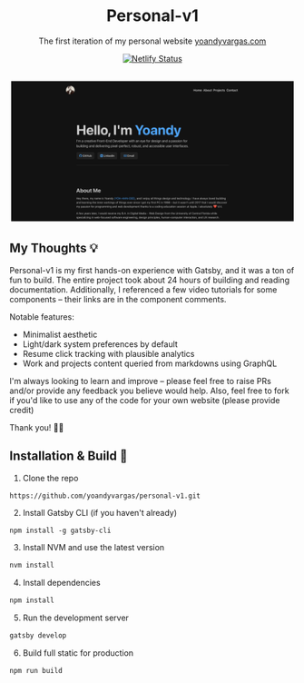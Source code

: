 <div align="center">
  <h1>Personal-v1</h1>
  <p>The first iteration of my personal website <a href="https://yoandyvargas.com" target="_blank">yoandyvargas.com</a></p>
</div>
<div align="center">
  <a href="https://app.netlify.com/sites/lexicon-eng/deploys" target="_blank">
    <img src="https://api.netlify.com/api/v1/badges/c529fab8-a4e2-4b0a-adcb-6a91617bb7f0/deploy-status" alt="Netlify Status"/>
  </a>
</div>
<br/>
  
![demo](https://github.com/yoandyvargas/personal-v1/blob/main/src/images/demo.png)

## My Thoughts 💡

Personal-v1 is my first hands-on experience with Gatsby, and it was a ton of fun to build. The entire project took about 24 hours of building and reading documentation. Additionally, I referenced a few video tutorials for some components – their links are in the component comments.

Notable features:
* Minimalist aesthetic
* Light/dark system preferences by default
* Resume click tracking with plausible analytics
* Work and projects content queried from markdowns using GraphQL

I'm always looking to learn and improve – please feel free to raise PRs and/or provide any feedback you believe would help. Also, feel free to fork if you'd like to use any of the code for your own website (please provide credit) 

Thank you! 🙏🏻

## Installation & Build 🔨 

1. Clone the repo
```sh
https://github.com/yoandyvargas/personal-v1.git
```
2. Install Gatsby CLI (if you haven't already)
```
npm install -g gatsby-cli
```
3. Install NVM and use the latest version
```sh
nvm install
```
4. Install dependencies
```sh
npm install
```
5. Run the development server
```sh
gatsby develop
```
6. Build full static for production
```sh
npm run build
```
